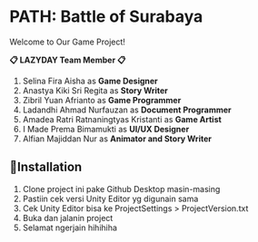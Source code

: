 # PATH: Battle of Surabaya
Welcome to Our Game Project!

**📋 LAZYDAY Team Member 📋**
1. Selina Fira Aisha as **Game Designer**
2. Anastya Kiki Sri Regita as **Story Writer**
3. Zibril Yuan Afrianto as **Game Programmer**
4. Ladandhi Ahmad Nurfauzan as **Document Programmer**
5. Amadea Ratri Ratnaningtyas Kristanti as **Game Artist**
6. I Made Prema Bimamukti as **UI/UX Designer**
7. Alfian Majiddan Nur as **Animator and Story Writer**

## 📂Installation
1. Clone project ini pake Github Desktop masin-masing
2. Pastiin cek versi Unity Editor yg digunain sama
3. Cek Unity Editor bisa ke ProjectSettings > ProjectVersion.txt
4. Buka dan jalanin project
5. Selamat ngerjain hihihiha
